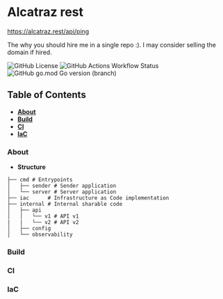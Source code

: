 # Alcatraz rest

https://alcatraz.rest/api/ping

The why you should hire me in a single repo :). I may consider selling the domain if hired.

![GitHub License](https://img.shields.io/github/license/ihatemodels/alcatraz-rest)
![GitHub Actions Workflow Status](https://img.shields.io/github/actions/workflow/status/ihatemodels/alcatraz-rest/ci.yml)
![GitHub go.mod Go version (branch)](https://img.shields.io/github/go-mod/go-version/ihatemodels/alcatraz-rest/main)

## Table of Contents

- **[About](#about)**
- **[Build](#build)**
- **[CI](#ci)**
- **[IaC](#release)**

### About 

- **Structure**

```shell
├── cmd # Entrypoints 
│   ├── sender # Sender application
│   └── server # Server application
├── iac      # Infrastructure as Code implementation
├── internal # Internal sharable code
│   ├── api
│   │   └── v1 # API v1
|   |   └── v2 # API v2
│   ├── config
│   └── observability
```

### Build

### CI

### IaC